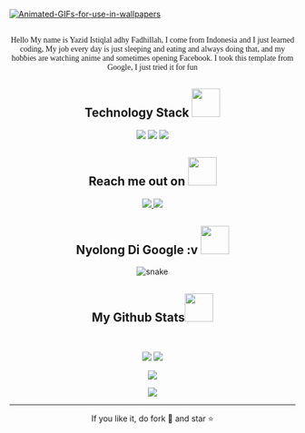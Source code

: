 
<!--  https://Y4zidd.github.io/portfolio/  -->
<p align="center">
 
</p align="center">

<a href="https://im.ge/i/FY8Gwy"><img src="https://i.im.ge/2022/08/04/FY8Gwy.Animated-GIFs-for-use-in-wallpapers.gif" alt="Animated-GIFs-for-use-in-wallpapers" border="0" /></a>

<p align="center">

</p>

  <p align="center">
  <font face="Baskerville">
  <br> Hello My name is Yazid Istiqlal adhy Fadhillah, I come from Indonesia and I just learned coding, My job every day is just sleeping and eating and always doing that, and my hobbies are watching anime and sometimes opening Facebook.
I took this template from Google, I just tried it for fun </br></font>
</p>

<h2 align="center">Technology Stack <img src="https://github.com/ritik307/ritik307/blob/main/images/laptop.gif" width="50"></h2>

<p align="center">
 <img src="https://img.shields.io/badge/-C++-00599C?style=flat-square&logo=c"/>
<img src="https://img.shields.io/badge/-HTML5-E34F26?style=flat-square&logo=html5&logoColor=white"/>
<img src="https://img.shields.io/badge/-GitHub-black?style=flat-square&logo=github"/>
</p>

<h2 align="center">Reach me out on <img src="https://media0.giphy.com/media/jqNPzdTTxQfOgOqpO4/source.gif" width="50"></h2>

<p align="center">
<!-- <img src="https://img.shields.io/badge/-Y4zid_-purple?style=flat-square&logo=instagram&logoColor=white&link=https://www.instagram.com/Y4zid/"/> -->
<a href="mailto: @Y4zid">
 <img src="https://img.shields.io/badge/-Y4zid-c14438?style=flat-square&logo=Gmail&logoColor=white&link=mailto:dahlahg7@gmail.com"/>
</a>
<a href="https://www.linkedin.com/in/yazid-istiqlal-120986247//">
 <img src="https://img.shields.io/badge/-YazidIstiqlal-blue?style=flat-square&logo=Linkedin&logoColor=white&link=https://www.linkedin.com/in/ritik-rawal-698a18142/"/>
</a>
</p>


<h2 align="center">
  Nyolong Di Google :v <img src="https://media.giphy.com/media/xUA7aZeLE2e0P7Znz2/giphy.gif" width="50">
</h2>
<p align="center">
  <img src="https://github.com/ritik307/ritik307/raw/output/github-contribution-grid-snake.svg" alt="snake"></center>
</p>

<h2 align="center">
  My Github Stats<img src="https://media.giphy.com/media/VgCDAzcKvsR6OM0uWg/giphy.gif" width="50">
</h2>
 
<br>

<p align = "center">
  <img  src = "https://github-readme-stats.vercel.app/api?username=Y4zidd&show_icons=true&theme=radical&line_height=27">
  <img src = "https://github-readme-stats.vercel.app/api/top-langs/?username=Y4zidd&hide=html,css,java,shaderlab,kotlin,hlsl&theme=radical">
</p>

<p align = "center">
 <img  src="https://github-readme-streak-stats.herokuapp.com/?user=Y4zidd&show_icons=true&locale=en&layout=compact&theme=radical&line_height=0" />
</p> 

<p align = "center">
 <img src="https://activity-graph.herokuapp.com/graph?username=Y4zidd&theme=redical">
</p> 
 
<hr>
<p align="center">If you like it, do fork 🍴 and star ⭐</p>
